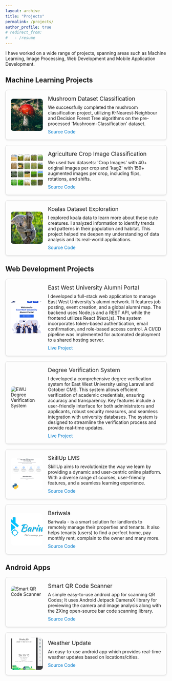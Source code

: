 ```yaml
---
layout: archive
title: "Projects"
permalink: /projects/
author_profile: true
# redirect_from:
#   - /resume
---
```

I have worked on a wide range of projects, spanning areas such as Machine Learning, Image Processing, Web Development and Mobile Application Development.

<style>
.card {
  border: 1px solid #ddd;
  border-radius: 8px;
  padding: 16px;
  margin: 16px 0;
  box-shadow: 0 2px 4px rgba(0,0,0,0.1);
  display: flex;
  align-items: center;
}
.card img {
  border-radius: 8px;
  margin-right: 16px;
  width: 100px;
  height: 100px;
  object-fit: cover;
}
.card-content {
  flex: 1;
}
.card-title {
  font-size: 1.25em;
  margin: 0;
}
.card-description {
  margin: 8px 0 0;
}

.card-links {
  margin-top: 8px;
}
.card-links a {
  margin-right: 8px;
  text-decoration: none;
  color: #007acc;
}
</style>

## Machine Learning Projects

<div class="card">
  <img src="https://github.com/fahimrayhan/fahimrayhan.github.io/blob/master/images/mashroom.jpg?raw=true" alt="Mushroom Classificaiton">
  <div class="card-content">
    <div class="card-title">Mushroom Dataset Classification</div>
    <div class="card-description">We successfully completed the mushroom classification project, utilizing K-Nearest-Neighbour and Decision Forest Tree algorithms on the pre-processed 'Mushroom-Classification' dataset.</div>
    <div class="card-links">
      <a href="https://www.kaggle.com/code/fahimrayhan/mushroom-dataset-classification" target="_blank">Source Code</a>
      <!-- <a href="https://fahimrayhan.github.io/mushroom-classification" target="_blank">Live Project</a> -->
    </div>
  </div>
</div>

<div class="card">
  <img src="https://github.com/fahimrayhan/fahimrayhan.github.io/blob/master/images/agriculture.png?raw=true" alt="Agriculture Crop Image Classification">
  <div class="card-content">
    <div class="card-title">Agriculture Crop Image Classification</div>
    <div class="card-description">We used two datasets: 'Crop Images' with 40+ original images per crop and 'kag2' with 159+ augmented images per crop, including flips, rotations, and shifts.</div>
    <div class="card-links">
      <a href="https://colab.research.google.com/drive/1_PwLyNJirHh9syoP5YJqdFvpbRpp4Kj5?usp=sharing" target="_blank">Source Code</a>
      <!-- <a href="https://fahimrayhan.github.io/mushroom-classification" target="_blank">Live Project</a> -->
    </div>
  </div>
</div>

<div class="card">
  <img src="https://github.com/fahimrayhan/fahimrayhan.github.io/blob/master/images/koalas.jpg?raw=true" alt="Agriculture Crop Image Classification">
  <div class="card-content">
    <div class="card-title">Koalas Dataset Exploration</div>
    <div class="card-description">I explored koala data to learn more about these cute creatures. I analyzed information to identify trends and patterns in their population and habitat. This project helped me deepen my understanding of data analysis and its real-world applications.</div>
    <div class="card-links">
      <a href="https://www.kaggle.com/code/fahimrayhan/koalas-dataset-exploration" target="_blank">Source Code</a>
      <!-- <a href="https://fahimrayhan.github.io/mushroom-classification" target="_blank">Live Project</a> -->
    </div>
  </div>
</div>

## Web Development Projects

<div class="card">
  <img src="https://github.com/fahimrayhan/fahimrayhan.github.io/blob/master/images/ewuAlumni.png?raw=true" alt="EWU Alumni Portal">
  <div class="card-content">
    <div class="card-title">East West University Alumni Portal</div>
    <div class="card-description">I developed a full-stack web application to manage East West University's alumni network. It features job posting, event creation, and a global alumni map. The backend uses Node.js and a REST API, while the frontend utilizes React (Next.js). The system incorporates token-based authentication, email confirmation, and role-based access control. A CI/CD pipeline was implemented for automated deployment to a shared hosting server.</div>
    <div class="card-links">
      <!-- <a href="https://www.kaggle.com/code/fahimrayhan/koalas-dataset-exploration" target="_blank">Source Code</a> -->
      <a href="https://alumniportal.ewubd.edu" target="_blank">Live Project</a>
    </div>
  </div>
</div>
<div class="card">
  <img src="https://5.imimg.com/data5/SELLER/Default/2022/2/DY/ZF/BQ/14045713/international-education-verification-service-250x250.png" alt="EWU Degree Verification System">
  <div class="card-content">
    <div class="card-title">Degree Verification System</div>
    <div class="card-description">I developed a comprehensive degree verification system for East West University using Laravel and October CMS. This system allows efficient verification of academic credentials, ensuring accuracy and transparency. Key features include a user-friendly interface for both administrators and applicants, robust security measures, and seamless integration with university databases. The system is designed to streamline the verification process and provide real-time updates.</div>
    <div class="card-links">
      <!-- <a href="https://www.kaggle.com/code/fahimrayhan/koalas-dataset-exploration" target="_blank">Source Code</a> -->
      <a href="https://www.ewubd.edu/degree-verification" target="_blank">Live Project</a>
    </div>
  </div>
</div>

<div class="card">
  <img src="https://github.com/Shafayat1777/SkillUp/raw/main/screenshots/p19.png" alt="SkillUp LMS">
  <div class="card-content">
    <div class="card-title">SkillUp LMS</div>
    <div class="card-description">SkillUp aims to revolutionize the way we learn by providing a dynamic and user-centric online
        platform. With a diverse range of courses, user-friendly features, and a seamless learning experience.</div>
    <div class="card-links">
      <a href="https://github.com/Shafayat1777/SkillUp" target="_blank">Source Code</a>
      <!-- <a href="https://fahimrayhan.github.io/mushroom-classification" target="_blank">Live Project</a> -->
    </div>
  </div>
</div>
<div class="card">
  <img src="https://github.com/fahimrayhan/bariwala/raw/main/public/logo_about.png" alt="Bariwala">
  <div class="card-content">
    <div class="card-title">Bariwala</div>
    <div class="card-description">Bariwala - is a smart solution for landlords to remotely manage their properties and tenants. It also
    helps tenants (users) to find a perfect home, pay monthly rent, complain to the owner and many more.</div>
    <div class="card-links">
      <a href="https://github.com/fahimrayhan/bariwala" target="_blank">Source Code</a>
      <!-- <a href="https://fahimrayhan.github.io/mushroom-classification" target="_blank">Live Project</a> -->
    </div>
  </div>
</div>


## Android Apps

<div class="card">
  <img src="https://github.com/fahimrayhan/Smart-QR-Code-Scanner/raw/main/screenshot/ss2.png?" alt="Smart QR Code Scanner">
  <div class="card-content">
    <div class="card-title">Smart QR Code Scanner</div>
    <div class="card-description">A simple easy-to-use android app for scanning QR Codes; It uses Android Jetpack CameraX library
for previewing the camera and image analysis along with the ZXing open-source bar code scanning
library.</div>
    <div class="card-links">
      <a href="https://github.com/fahimrayhan/Smart-QR-Code-Scanner" target="_blank">Source Code</a>
      <!-- <a href="https://fahimrayhan.github.io/mushroom-classification" target="_blank">Live Project</a> -->
    </div>
  </div>
</div>

<div class="card">
  <img src="https://github.com/fahimrayhan/Weather-Update-Android-App/raw/master/Screenshoot/ss1.png?" alt="Weather Update App">
  <div class="card-content">
    <div class="card-title">Weather Update</div>
    <div class="card-description">An easy-to-use android app which provides real-time weather updates based on locations/cities.</div>
    <div class="card-links">
      <a href="ttps://github.com/fahimrayhan/Weather-Update-Android-App" target="_blank">Source Code</a>
      <!-- <a href="https://fahimrayhan.github.io/mushroom-classification" target="_blank">Live Project</a> -->
    </div>
  </div>
</div>